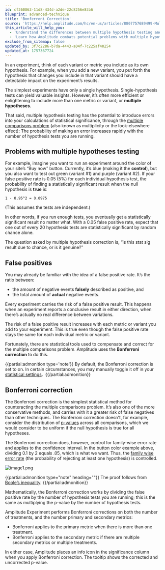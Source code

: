 ```yaml
---
id: cf260863-11d8-434d-a2de-22c8256e83b6
blueprint: advanced-technique
title: 'Bonferroni Correction'
source: 'https://help.amplitude.com/hc/en-us/articles/8807757689499-Multiple-hypothesis-testing-in-Amplitude-Experiment'
this_article_will_help_you:
  - 'Understand the differences between multiple hypothesis testing and single-hypothesis testing'
  - 'Learn how Amplitude combats potential problems with multiple hypothesis testing'
exclude_from_sitemap: false
updated_by: 3f7c2286-b7da-4443-a04f-7c225af40254
updated_at: 1757367724
---
```

In an experiment, think of each variant or metric you include as its own hypothesis. For example, when you add a new variant, you put forth the hypothesis that changes you include in that variant should have a detectable impact on the experiment’s results. 

The simplest experiments have only a single hypothesis. Single-hypothesis tests can yield valuable insights. However, it’s often more efficient or enlightening to include more than one metric or variant, or **multiple hypotheses**.

That said, multiple hypothesis testing has the potential to introduce errors into your calculations of statistical significance, through the [multiple comparisons problem](https://en.wikipedia.org/wiki/Multiple_comparisons_problem) (also known as multiplicity or the look-elsewhere effect): The probability of making an error increases rapidly with the number of hypothesis tests you are running.

## Problems with multiple hypotheses testing

For example, imagine you want to run an experiment around the color of your site’s “Buy now” button. Currently, it’s blue (making it the **control**), but you also want to test out green (variant #1) and purple (variant #2). If your false positive rate is 0.05 (5%) for each individual hypothesis test, the probability of finding a statistically significant result when the null hypothesis is **true** is:

`1 - 0.95^2 = 0.0975`

(This assumes the tests are independent.)

In other words, if you run enough tests, you eventually get a statistically significant result no matter what. With a 0.05 false positive rate, expect that one out of every 20 hypothesis tests are statistically significant by random chance alone.

The question asked by multiple hypothesis correction is, “is this stat sig result due to chance, or is it genuine?”

## False positives

You may already be familiar with the idea of a false positive rate. It’s the ratio between:  

* the amount of negative events **falsely** described as positive, and
* the total amount of **actual** negative events.

Every experiment carries the risk of a false positive result. This happens when an experiment reports a conclusive result in either direction, when there’s actually no real difference between variations.

The risk of a false positive result increases with each metric or variant you add to your experiment. This is true even though the false positive rate stays the same for each individual metric or variant.

Fortunately, there are statistical tools used to compensate and correct for the multiple comparisons problem. Amplitude uses the **Bonferroni correction** to do this.

{{partial:admonition type='note'}}
 By default, the Bonferroni correction is set to on. In certain circumstances, you may manually toggle it off in your [statistical settings](/docs/feature-experiment/workflow/finalize-statistical-preferences). 
{{/partial:admonition}}

## Bonferroni correction

The Bonferroni correction is the simplest statistical method for counteracting the multiple comparisons problem. It’s also one of the more conservative methods, and carries with it a greater risk of false negatives than other techniques. The Bonferroni correction doesn't, for example, consider the distribution of [p-values](https://en.wikipedia.org/wiki/P-value) across all comparisons, which we would consider to be uniform if the null hypothesis is true for all hypotheses.

The Bonferroni correction does, however, control for family-wise error rate and applies to the confidence interval. In the button color example above, dividing 0.1 by 2 equals .05, which is what we want. Thus, the [family wise error rate](https://en.wikipedia.org/wiki/Family-wise_error_rate) (the probability of rejecting at least one hypothesis) is controlled. 

![image1.png](/docs/output/img/advanced-techniques/image1-png.png)

{{partial:admonition type="note" heading=""}}
The proof follows from [Boole’s inequality](https://en.wikipedia.org/wiki/Boole%27s_inequality).
{{/partial:admonition}}

Mathematically, the Bonferroni correction works by dividing the false positive rate by the number of hypothesis tests you are running; this is the same as multiplying the p-value by the number of hypothesis tests.

Amplitude Experiment performs Bonferroni corrections on both the number of treatments, and the number primary and secondary metrics: 

* Bonferroni applies to the primary metric when there is more than one treatment.
* Bonferroni applies to the secondary metric if there are multiple secondary metrics or multiple treatments.

In either case, Amplitude places an info icon in the significance column when you apply Bonferroni correction. The tooltip shows the corrected and uncorrected p-value.